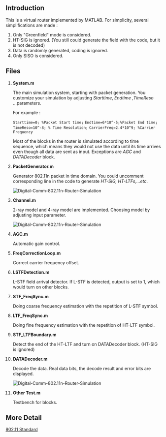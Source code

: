 ## Introduction

This is a virtual router implemented by MATLAB. For simplicity, several simplifications are made :

1. Only "Greenfield" mode is considered.
2. HT-SIG is ignored. (You still could generate the field with the code, but it is not decoded)
3. Data is randomly generated, coding is ignored.
4. Only SISO is considered.

## Files

1. **System.m**

   The main simulation system, starting with packet generation. You customize your simulation by adjusting *Starttime*, *Endtime* ,*TimeReso* ...parameters. 

   For example :

   `Starttime=0; %Packet Start time;`
   `Endtime=6*10^-5;%Packet End time;`
   `TimeReso=10^-8; % Time Resolution;`
   `CarrierFreq=2.4*10^9; %Carrier Frequency`

   Most of the blocks in the router is simulated according to time sequence, which means they would not use the data until its time arrives even though all data are sent as input. Exceptions are *AGC* and *DATADecoder* block.

2. **PacketGenerator.m**

   Generator 802.11n packet in time domain. You could uncomment corresponding line in the code to generate *HT-SIG, HT-LTFs,...etc*.

   ![Digital-Comm-802.11n-Router-Simulation](https://github.com/fatandy567/Digital-Comm-802.11n-Router-Simulation/**Img1.jpg**)

3. **Channel.m**

   2-ray model and 4-ray model are implemented. Choosing model by adjusting input parameter.

   ![Digital-Comm-802.11n-Router-Simulation](https://github.com/fatandy567/Digital-Comm-802.11n-Router-Simulation/**Img2.jpg**)

4. **AGC.m**

   Automatic gain control.

5. **FreqCorrectionLoop.m**

   Correct carrier frequency offset.

6. **LSTFDetection.m**

   L-STF field arrival detector. If L-STF is detected, output is set to 1, which would turn on other blocks.

7. **STF_FreqSync.m**

   Doing coarse frequency estimation with the repetition of L-STF symbol.

8. **LTF_FreqSync.m**

   Doing fine frequency estimation with the repetition of HT-LTF symbol.

9. **STF_LTFBoundary.m**

   Detect the end of the HT-LTF and turn on DATADecoder block. (HT-SIG is ignored)

10. **DATADecoder.m**

    Decode the data. Real data bits, the decode result and error bits are displayed.

    ![Digital-Comm-802.11n-Router-Simulation](https://github.com/fatandy567/Digital-Comm-802.11n-Router-Simulation/**Img3.JPG**)

11. **Other Test.m**

    Testbench for blocks.

## More Detail

[802.11 Standard](http://standards.ieee.org/getieee802/download/802.11-2012.pdf)
